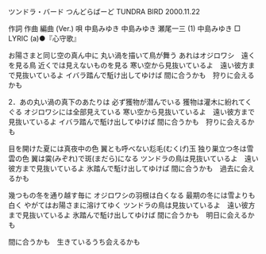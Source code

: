 ツンドラ・バード
つんどらばーど
TUNDRA BIRD
2000.11.22


作詞  作曲  編曲 (Ver.)   唄
中島みゆき   中島みゆき   瀬尾一三 (1)  中島みゆき
□ LYRIC (a)●『心守歌』


お陽さまと同じ空の真ん中に
丸い渦を描いて鳥が舞う
あれはオジロワシ　遠くを見る鳥
近くでは見えないものを見る
寒い空から見抜いているよ　遠い彼方まで見抜いているよ
イバラ踏んで駈け出してゆけば
間に合うかも　狩りに会えるかも

2．あの丸い渦の真下のあたりは
必ず獲物が潜んでいる
獲物は灌木に紛れてくぐる
オジロワシには全部見えている
寒い空から見抜いているよ　遠い彼方まで見抜いているよ
イバラ踏んで駈け出してゆけば
間に合うかも　狩りに会えるかも

目を開けた夏には真夜中の色
翼とも呼べない尨毛(むくげ)玉
独り巣立つ冬は雪雲の色
翼は霙(みぞれ)で斑(まだら)になる
ツンドラの鳥は見抜いているよ　遠い彼方まで見抜いているよ
氷踏んで駈け出してゆけば
間に合うかも　過去に会えるかも

幾つもの冬を通り越す毎に
オジロワシの羽根は白くなる
最期の冬には雪よりも白く
やがてはお陽さまに溶けてゆく
ツンドラの鳥は見抜いているよ　遠い彼方まで見抜いているよ
氷踏んで駈け出してゆけば
間に合うかも　明日に会えるかも

間に合うかも　生きているうち会えるかも